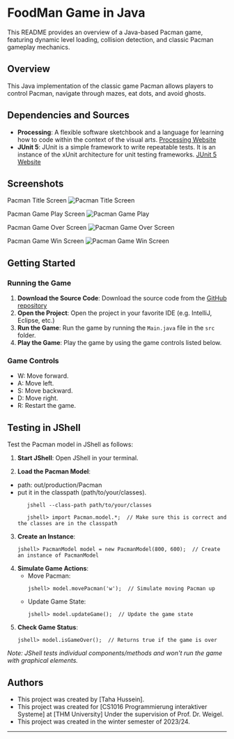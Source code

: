 # FoodMan Game in Java

This README provides an overview of a Java-based Pacman game, featuring dynamic level loading, collision detection, and classic Pacman gameplay mechanics.

## Overview

This Java implementation of the classic game Pacman allows players to control Pacman, navigate through mazes, eat dots, and avoid ghosts.

## Dependencies and Sources

- **Processing**: A flexible software sketchbook and a language for learning how to code within the context of the visual arts. [Processing Website](https://processing.org/)
- **JUnit 5**: JUnit is a simple framework to write repeatable tests. It is an instance of the xUnit architecture for unit testing frameworks. [JUnit 5 Website](https://junit.org/junit5/docs/current/user-guide/)

## Screenshots
Pacman Title Screen
![Pacman Title Screen](../images/TitleScreen.png)

Pacman Game Play Screen
![Pacman Game Play](../images/GamePlay.png)

Pacman Game Over Screen
![Pacman Game Over Screen](../images/GameOver.png)

Pacman Game Win Screen
![Pacman Game Win Screen](../images/GameWon.png)



## Getting Started

### Running the Game

1. **Download the Source Code**: Download the source code from the [GitHub repository]()
2. **Open the Project**: Open the project in your favorite IDE (e.g. IntelliJ, Eclipse, etc.)
3. **Run the Game**: Run the game by running the `Main.java` file in the `src` folder.
4. **Play the Game**: Play the game by using the game controls listed below.

### Game Controls

- W: Move forward.
- A: Move left.
- S: Move backward.
- D: Move right.
- R: Restart the game.

## Testing in JShell


Test the Pacman model in JShell as follows:

1. **Start JShell**: Open JShell in your terminal.

2. **Load the Pacman Model**:
- path: out/production/Pacman
- put it in the classpath (path/to/your/classes).
   ```
      jshell --class-path path/to/your/classes
      
      jshell> import Pacman.model.*;  // Make sure this is correct and the classes are in the classpath
   ```
3. **Create an Instance**:
   ```
   jshell> PacmanModel model = new PacmanModel(800, 600);  // Create an instance of PacmanModel
   ```
4. **Simulate Game Actions**:
    - Move Pacman:
      ```
      jshell> model.movePacman('w');  // Simulate moving Pacman up
      ```
    - Update Game State:
      ```
      jshell> model.updateGame();  // Update the game state
      ```
5. **Check Game Status**:
   ```
   jshell> model.isGameOver();  // Returns true if the game is over
   ```

*Note: JShell tests individual components/methods and won't run the game with graphical elements.*

## Authors
- This project was created by [Taha Hussein].
- This project was created for [CS1016 Programmierung interaktiver Systeme] at [THM University] Under the supervision of Prof. Dr. Weigel.
- This project was created in the winter semester of 2023/24.

---